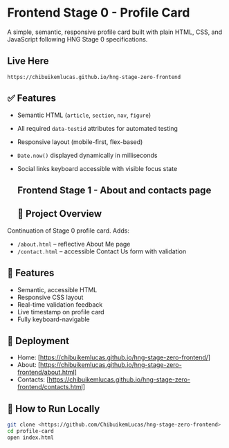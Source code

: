 # Frontend Stage 0 - Profile Card

A simple, semantic, responsive profile card built with plain HTML, CSS, and JavaScript following HNG Stage 0 specifications.

## Live Here
`https://chibuikemlucas.github.io/hng-stage-zero-frontend`

## ✅ Features

- Semantic HTML (`article`, `section`, `nav`, `figure`)
- All required `data-testid` attributes for automated testing
- Responsive layout (mobile-first, flex-based)
- `Date.now()` displayed dynamically in milliseconds
- Social links keyboard accessible with visible focus state

  ## Frontend Stage 1 - About and contacts page



  ## 🧩 Project Overview
  
Continuation of Stage 0 profile card.
Adds:
- `/about.html` – reflective About Me page  
- `/contact.html` – accessible Contact Us form with validation  

## 🧠 Features
- Semantic, accessible HTML
- Responsive CSS layout
- Real-time validation feedback
- Live timestamp on profile card
- Fully keyboard-navigable

## 🚀 Deployment

- Home: [https://chibuikemlucas.github.io/hng-stage-zero-frontend/]
- About: [https://chibuikemlucas.github.io/hng-stage-zero-frontend/about.html]
- Contacts: [https://chibuikemlucas.github.io/hng-stage-zero-frontend/contacts.html]


## 🚀 How to Run Locally

```bash
git clone <https://github.com/ChibuikemLucas/hng-stage-zero-frontend>
cd profile-card
open index.html
